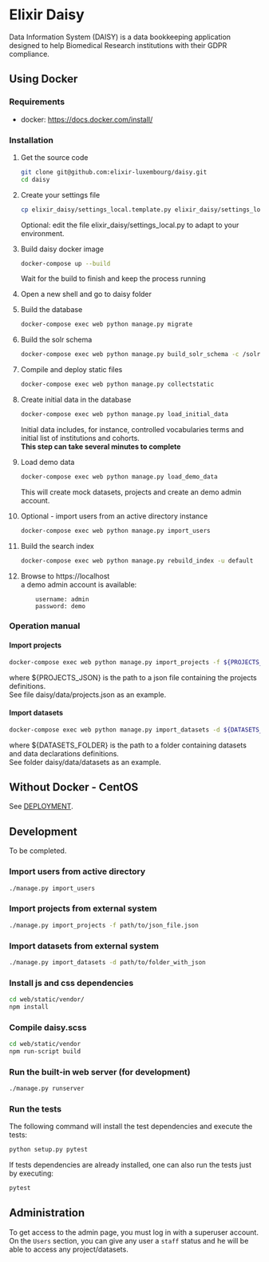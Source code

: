 # Elixir Daisy

Data Information System (DAISY) is a data bookkeeping application designed to help Biomedical Research  institutions with their GDPR compliance.

## Using Docker

### Requirements

* docker: https://docs.docker.com/install/

### Installation

1. Get the source code
    ```bash
    git clone git@github.com:elixir-luxembourg/daisy.git
    cd daisy
    ```
 1. Create your settings file
    ```bash
    cp elixir_daisy/settings_local.template.py elixir_daisy/settings_local.py
    ```
    Optional: edit the file elixir_daisy/settings_local.py to adapt to your environment.
1. Build daisy docker image  
    ```bash
    docker-compose up --build
    ```
    Wait for the build to finish and keep the process running
1. Open a new shell and go to daisy folder

1. Build the database
    ```bash
    docker-compose exec web python manage.py migrate
    ```
1. Build the solr schema

    ```bash
    docker-compose exec web python manage.py build_solr_schema -c /solr/daisy/conf -r daisy -u default
    ```

1. Compile and deploy static files
    ```bash
    docker-compose exec web python manage.py collectstatic
    ```
1. Create initial data in the database
    ```bash
    docker-compose exec web python manage.py load_initial_data
    ```
   Initial data includes, for instance, controlled vocabularies terms and initial list of institutions and cohorts.  
   **This step can take several minutes to complete**
    
1. Load demo data
    ```bash
    docker-compose exec web python manage.py load_demo_data
    ```
    This will create mock datasets, projects and create an demo admin account.

1. Optional - import users from an active directory instance

    ```bash
    docker-compose exec web python manage.py import_users
    ```
    
1.  Build the search index
    ```bash
    docker-compose exec web python manage.py rebuild_index -u default
    ```

1. Browse to https://localhost  
    a demo admin account is available:
    ```
        username: admin
        password: demo
    ```

### Operation manual


#### Import projects

```bash
docker-compose exec web python manage.py import_projects -f ${PROJECTS_JSON}
```
where ${PROJECTS_JSON} is the path to a json file containing the projects definitions.  
See file daisy/data/projects.json as an example.
 
#### Import datasets 

```bash
docker-compose exec web python manage.py import_datasets -d ${DATASETS_FOLDER}
```
where ${DATASETS_FOLDER} is the path to a folder containing datasets and data declarations definitions.  
See folder daisy/data/datasets as an example.

## Without Docker - CentOS


See [DEPLOYMENT](DEPLOYMENT.md).


## Development

To be completed.

### Import users from active directory
```bash
./manage.py import_users
```

### Import projects from external system
```bash
./manage.py import_projects -f path/to/json_file.json
```

### Import datasets from external system
```bash
./manage.py import_datasets -d path/to/folder_with_json
```

### Install js and css dependencies

```bash
cd web/static/vendor/
npm install
```

### Compile daisy.scss
```bash
cd web/static/vendor
npm run-script build
```

### Run the built-in web server (for development)

```bash
./manage.py runserver
```

### Run the tests

The following command will install the test dependencies and execute the tests:

```bash
python setup.py pytest
```

If tests dependencies are already installed, one can also run the tests just by executing:

```bash
pytest
```

## Administration

To get access to the admin page, you must log in with a superuser account.  
On the `Users` section, you can give any user a `staff` status and he will be able to access any project/datasets.


